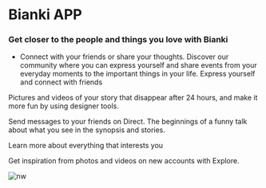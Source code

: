 # Bianki APP

### Get closer to the people and things you love with Bianki 

* Connect with your friends or share your thoughts. 
Discover our community where you can express yourself and share events from your everyday moments to the important things in your life.
Express yourself and connect with friends

Pictures and videos of your story that disappear after 24 hours, and make it more fun by using designer tools.

Send messages to your friends on Direct. The beginnings of a funny talk about what you see in the synopsis and stories.

Learn more about everything that interests you

Get inspiration from photos and videos on new accounts with Explore.

![nw](https://user-images.githubusercontent.com/70061912/93709030-4d7e8180-fb3b-11ea-85f6-955157396eda.gif)

